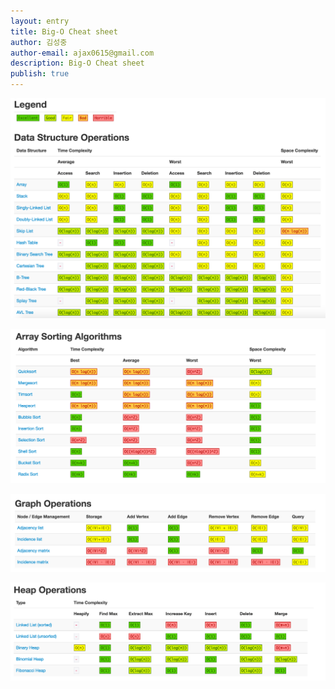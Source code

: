 ```yaml
---
layout: entry
title: Big-O Cheat sheet
author: 김성중
author-email: ajax0615@gmail.com
description: Big-O Cheat sheet
publish: true
---
```


![BigO_1](/img/2016/04/29/BigO_1.png "BigO_1")

![BigO_2](/img/2016/04/29/BigO_2.png "BigO_2")

![BigO_3](/img/2016/04/29/BigO_3.png "BigO_3")

![BigO_4](/img/2016/04/29/BigO_4.png "BigO_4")
